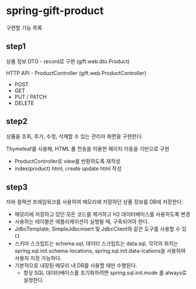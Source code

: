 # spring-gift-product

구현할 기능 목록

## step1

상품 정보 DTO - record로 구현 (gift.web.dto.Product)

HTTP API - ProductController (gift.web.ProductController)

- POST
- GET
- PUT / PATCH
- DELETE

## step2

상품을 조회, 추가, 수정, 삭제할 수 있는 관리자 화면을 구현한다.

Thymeleaf를 사용해, HTML 폼 전송을 이용한 페이지 이동을 기반으로 구현

* ProductController로 view를 반환하도록 재작성
* index(product) html, create update html 작성

## step3

자바 컬렉션 프레임워크를 사용하여 메모리에 저장하던 상품 정보를 DB에 저장한다.

* 메모리에 저장하고 있던 모든 코드를 제거하고 H2 데이터베이스를 사용하도록 변경
* 사용하는 테이블은 에플리케이션이 실행될 때, 구축되어야 한다.
* JdbcTemplate, SimpleJdbcinsert 및 JdbcClient와 같은 도구를 사용할 수 있다
* 스키마 스크립트는 schema.sql, 데이터 스크립트는 data.sql, 각각의 위치는 spring.sql.init.schema-locations, spring.sql.init.data-lcations을 사용하여 사용자 지정 가능하다.
* 기본적으로 내장된 메모리 내 DB를 사용할 때만 수행된다.
  * 항상 SQL 데이터베이스를 초기화하려면 spring.sql.init.mode 를 always로 설정한다.
